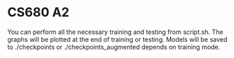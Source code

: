 # CS680 A2

You can perform all the necessary training and testing from script.sh. The graphs will be plotted at the end of training or testing. Models will be saved to ./checkpoints or ./checkpoints_augmented depends on training mode.